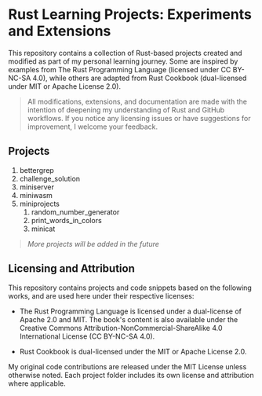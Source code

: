 # Rust Learning Projects: Experiments and Extensions

This repository contains a collection of Rust-based projects created and modified as part of my personal learning journey. Some are inspired by examples from The Rust Programming Language (licensed under CC BY-NC-SA 4.0), while others are adapted from Rust Cookbook (dual-licensed under MIT or Apache License 2.0).

> All modifications, extensions, and documentation are made with the intention of deepening my understanding of Rust and GitHub workflows. If you notice any licensing issues or have suggestions for improvement, I welcome your feedback.

## Projects

1. bettergrep
2. challenge_solution
3. miniserver
4. miniwasm
5. miniprojects
   1. random_number_generator
   2. print_words_in_colors
   3. minicat

> *More projects will be added in the future*

## Licensing and Attribution

This repository contains projects and code snippets based on the following works, and are used here under their respective licenses:

- The Rust Programming Language is licensed under a dual-license of Apache 2.0 and MIT. The book's content is also available under the Creative Commons Attribution-NonCommercial-ShareAlike 4.0 International License (CC BY-NC-SA 4.0).

- Rust Cookbook is dual-licensed under the MIT or Apache License 2.0.

My original code contributions are released under the MIT License unless otherwise noted. Each project folder includes its own license and attribution where applicable.
